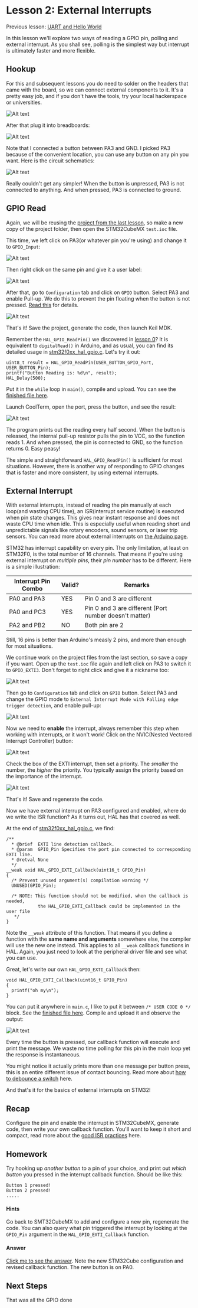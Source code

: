 # Lesson 2: External Interrupts

Previous lesson: [UART and Hello World](../lesson1_serial_helloworld/README.md)

In this lesson we'll explore two ways of reading a GPIO pin, polling and external interrupt. As you shall see, polling is the simplest way but interrupt is ultimately faster and more flexible.

## Hookup

For this and subsequent lessons you do need to solder on the headers that came with the board, so we can connect external components to it. It's a pretty easy job, and if you don't have the tools, try your local hackerspace or universities.

![Alt text](resources/headers.jpg)

After that plug it into breadboards:

![Alt text](resources/bread.jpg)

Note that I connected a button between PA3 and GND. I picked PA3 because of the convenient location, you can use any button on any pin you want. Here is the circuit schematics:

![Alt text](resources/sch.png)

Really couldn't get any simpler! When the button is unpressed, PA3 is not connected to anything. And when pressed, PA3 is connected to ground.

## GPIO Read

Again, we will be reusing the [project from the last lesson](../lesson1_serial_helloworld/sample_code), so make a new copy of the project folder, then open the STM32CubeMX `test.ioc` file.

This time, we left click on PA3(or whatever pin you're using) and change it to `GPIO_Input`:

![Alt text](resources/cubesel.png)

Then right click on the same pin and give it a user label:

![Alt text](resources/cubeub.png)

After that, go to `Configuration` tab and click on `GPIO` button. Select PA3 and enable Pull-up. We do this to prevent the pin floating when the button is not pressed. [Read this](https://learn.sparkfun.com/tutorials/pull-up-resistors) for details.

![Alt text](resources/cubepu.png)

That's it! Save the project, generate the code, then launch Keil MDK.

Remember the `HAL_GPIO_ReadPin()` we discovered in [lesson 0](../lesson0_intro_blinkLED/README.md#the-stm32-hal-libraries)? It is equivalent to `digitalRead()` in Arduino, and as usual, you can find its detailed usage in [stm32f0xx_hal_gpio.c](sample_code_polling/Drivers/STM32F0xx_HAL_Driver/Src/stm32f0xx_hal_gpio.c). Let's try it out:

```
uint8_t result = HAL_GPIO_ReadPin(USER_BUTTON_GPIO_Port, USER_BUTTON_Pin);
printf("Button Reading is: %d\n", result);
HAL_Delay(500);
```

Put it in the `while` loop in `main()`, compile and upload. You can see the [finished file here](sample_code_polling/Src/main.c).

Launch CoolTerm, open the port, press the button, and see the result:

![Alt text](resources/butpoll.png)

The program prints out the reading every half second. When the button is released, the internal pull-up resistor pulls the pin to VCC, so the function reads 1. And when pressed, the pin is connected to GND, so the function returns 0. Easy peasy!

The simple and straightforward `HAL_GPIO_ReadPin()` is sufficient for most situations. However, there is another way of responding to GPIO changes that is faster and more consistent, by using external interrupts.

## External Interrupt

With external interrupts, instead of reading the pin manually at each loop(and wasting CPU time), an ISR(interrupt service routine) is executed when pin state changes. This gives near instant response and does not waste CPU time when idle. This is especially useful when reading short and unpredictable signals like rotary encoders, sound sensors, or laser trip sensors. You can read more about external interrupts on [the Arduino page](https://www.arduino.cc/reference/en/language/functions/external-interrupts/attachinterrupt/).

STM32 has interrupt capability on every pin. The only limitation, at least on STM32F0, is the total number of 16 channels. That means if you're using external interrupt on *multiple pins*, their *pin number* has to be different. Here is a simple illustration:

| Interrupt Pin Combo | Valid? | Remarks                                                |
|---------------------|--------|--------------------------------------------------------|
| PA0 and PA3         | YES    | Pin 0 and 3 are different                              |
| PA0 and PC3         | YES    | Pin 0 and 3 are different (Port number doesn't matter) |
| PA2 and PB2         | NO     | Both pin are 2                                         |

Still, 16 pins is better than Arduino's measly 2 pins, and more than enough for most situations.

We continue work on the project files from the last section, so save a copy if you want. Open up the `test.ioc` file again and left click on PA3 to switch it to `GPIO_EXTI3`. Don't forget to right click and give it a nickname too:

![Alt text](resources/cubexit.png)

Then go to `Configuration` tab and click on `GPIO` button. Select PA3 and change the GPIO mode to `External Interrupt Mode with Falling edge trigger detection`, and enable pull-up:

![Alt text](resources/cubeedge.png)

Now we need to **enable** the interrupt, always remember this step when working with interrupts, or it won't work! Click on the NVIC(Nested Vectored Interrupt Controller) button:

![Alt text](resources/cubenvic.png)

Check the box of the EXTI interrupt, then set a priority. The *smaller* the number, the *higher* the priority. You typically assign the priority based on the importance of the interrupt.

![Alt text](resources/cubenset.png)

That's it! Save and regenerate the code.

Now we have external interrupt on PA3 configured and enabled, where do we write the ISR function? As it turns out, HAL has that covered as well.

At the end of [stm32f0xx_hal_gpio.c](sample_code_polling/Drivers/STM32F0xx_HAL_Driver/Src/stm32f0xx_hal_gpio.c), we find:

```
/**
  * @brief  EXTI line detection callback.
  * @param  GPIO_Pin Specifies the port pin connected to corresponding EXTI line.
  * @retval None
  */
__weak void HAL_GPIO_EXTI_Callback(uint16_t GPIO_Pin)
{
  /* Prevent unused argument(s) compilation warning */
  UNUSED(GPIO_Pin);

  /* NOTE: This function should not be modified, when the callback is needed,
            the HAL_GPIO_EXTI_Callback could be implemented in the user file
   */ 
}
```

Note the `__weak` attribute of this function. That means if you define a function with the **same name and arguments** somewhere else, the compiler will  use the new one instead. This applies to all `__weak` callback functions in HAL. Again, you just need to look at the peripheral driver file and see what you can use.

Great, let's write our own `HAL_GPIO_EXTI_Callback` then:

```
void HAL_GPIO_EXTI_Callback(uint16_t GPIO_Pin)
{
  printf("oh my\n");
}
```

You can put it anywhere in `main.c`, I like to put it between `/* USER CODE 0 */` block. See the [finished file here](sample_code_extint/Src/main.c). Compile and upload it and observe the output:

![Alt text](resources/bounce.png)

Every time the button is pressed, our callback function will execute and print the message. We waste no time polling for this pin in the main loop yet the response is instantaneous.

You might notice it actually prints more than one message per button press, this is an entire different issue of contact bouncing. Read more about [how to debounce a switch](http://coder-tronics.com/switch-debouncing-tutorial-pt1/) here.

And that's it for the basics of external interrupts on STM32!

## Recap

Configure the pin and enable the interrupt in STM32CubeMX, generate code, then write your own callback function. You'll want to keep it short and compact, read more about the [good ISR practices](https://betterembsw.blogspot.co.uk/2013/03/rules-for-using-interrupts.html) here.

## Homework

Try hooking up *another button* to a pin of your choice, and print out *which button* you pressed in the interrupt callback function. Should be like this:

```
Button 1 pressed!
Button 2 pressed!
.....
```

#### Hints

Go back to SMT32CubeMX to add and configure a new pin, regenerate the code. You can also query what pin triggered the interrupt by looking at the `GPIO_Pin` argument in the `HAL_GPIO_EXTI_Callback` function.

#### Answer

[Click me to see the answer](homework_answer). Note the new STM32Cube configuration and revised callback function. The new button is on PA0.

## Next Steps

That was all the GPIO done